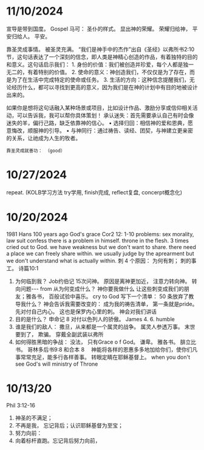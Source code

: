 # 11/10/2024
宣导是带到国度。 Gospel 马可： 圣仆的样式。 显出神的荣耀。 荣耀归给神， 平安归给人。 平安。 

靠圣灵成事情。 被圣灵充满。 “我们是神手中的杰作”出自《圣经》以弗所书2:10节，这句话表达了一个深刻的信念，即人类是神精心创造的作品，有着独特的目的和意义。这句话启示我们：
	1.	身份的价值：我们被创造并珍爱，每个人都是独一无二的，有着特别的价值。
	2.	使命的意义：神创造我们，不仅仅是为了存在，而是为了在生活中完成特定的使命或任务。
	3.	生活的方向：这种信念提醒我们，无论经历什么，都可以寻找到更高的意义，因为我们是在神的计划中有目的地被设计出来的。

如果你是想将这句话融入某种场景或项目，比如设计作品、激励分享或信仰相关活动，可以告诉我，我可以帮你具体策划！
	承认迷失：首先需要承认自己有时会像迷失的羊，偏行己路，缺乏依靠神的信心。
	•	选择归回：相信神的爱和恩典，愿意悔改，顺服神的引导。
	•	与神同行：通过祷告、读经、团契，与神建立更亲密的关系，让祂成为人生的牧者。

    靠圣灵成就善功： （good） 
# 10/27/2024
repeat. (KOLB学习方法  try学用, finish完成, reflect复盘, concerpt概念化)
# 10/20/2024
1981  Hans 100 years ago 
God's grace Cor2 12: 1-10
problems: sex morality, law suit
confess there is a problem in himself. throne in the flesh. 3 times cried out to God. 
we have weakness but we don't want to share. there need a place we can freely share within. 
we usually judge by the aprearment but we don't understand what is actually within. 
刺 4 个原因： 为何有刺； 刺的事工。 诗篇10:1
1. 为何临到我？ Job约伯记 15次问神。 原因是离神更加近， 注意力转向神。 转向问题--- from 从为何变成什么？ 神你要我做什么 让这些刺变成我们的朋友；雅各书， 百般试验中喜乐。 cry to God
写下一个清单： 50 条放弃了教导我什么？ 神会告诉我需要改变的： 成为我的祷告清单， 第一条就是pride。 先对付自己内心。 这也是保罗内心里的刺。 神会对我们讲话
2. 目的是什么？ 申命记 8 对付以色列人的骄傲。 James 4. 6. humble
3. 谁是我们的敌人： 撒旦，从来都是一个属灵的战争。 属灵人参透万事。 末世要到了， 欺骗。 穿戴全副武装以弗所
4. 如何得胜黑暗的争战： 没法， 只有Grace o f God。 谦卑。 雅各书。 腓立比书。 ‪哥林多后书‬9:8 和合本
8 　神能将各样的恩惠多多地加给你们，使你们凡事常常充足，能多行各样善事。
转眼定睛在耶稣基督上。 when you don't see God's will   ministry of Throne

# 10/13/20
Phil 3:12-16 
1. 神圣的不满足； 
2. 不再是我， 忘记背后；认识耶稣基督为至宝；
3. 努力向前：
4. 向着标杆直跑。忘记背后努力向前，